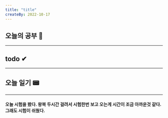 ```yaml
---
title: "title"
createBy: 2022-10-17
---
```

## 오늘의 공부 🎉
---
### 

## todo ✔
---
### 

## 오늘 일기 📟
---
#### 오늘 시험을 봤다. 왕복 두시간 걸려서 시험한번 보고 오는게 시간이 조금 아까운것 같다. 그래도 시험이 쉬웠다.
<Comment/>